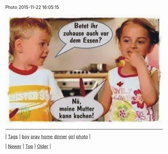 <!--
title: Photo 2015-11-22 16
date: 2020-06-28T15:27:00.099Z
tags: boy, pray, home, dinner, girl, photo
-->


Photo 2015-11-22 16:05:15

![](133729128381-0.jpg)

<!--BOTTOM-POST-NAVIGATION-->
---

| [Tags](tags.md) | [boy](tag-boy.md) [pray](tag-pray.md) [home](tag-home.md) [dinner](tag-dinner.md) [girl](tag-girl.md) [photo](tag-photo.md) |

| [Newer](133661201994.md) | [Top](index.md) | [Older](133733935145.md) |